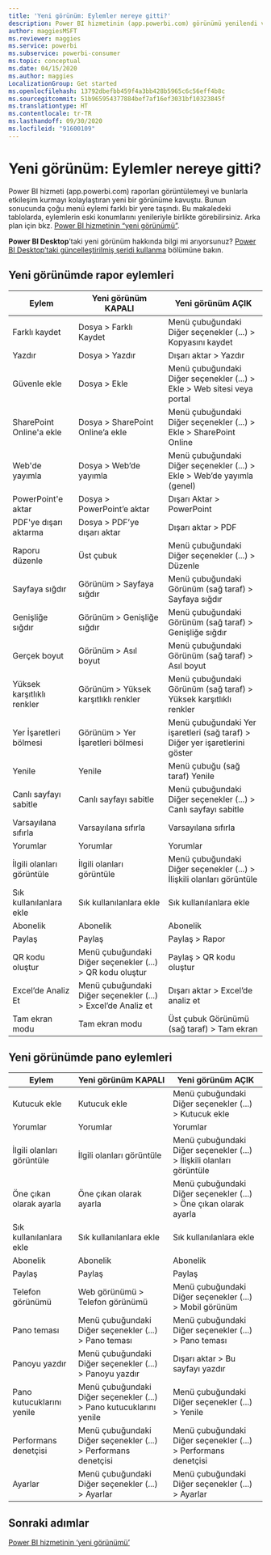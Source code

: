 ```yaml
---
title: 'Yeni görünüm: Eylemler nereye gitti?'
description: Power BI hizmetinin (app.powerbi.com) görünümü yenilendi ve çoğu eylem farklı bir yere taşındı. Bu makale, eylemlerin eski konumlarını ve yenilerini bir arada gösteren tabloları ele alır.
author: maggiesMSFT
ms.reviewer: maggies
ms.service: powerbi
ms.subservice: powerbi-consumer
ms.topic: conceptual
ms.date: 04/15/2020
ms.author: maggies
LocalizationGroup: Get started
ms.openlocfilehash: 13792dbefbb459f4a3bb428b5965c6c56eff4b8c
ms.sourcegitcommit: 51b965954377884bef7af16ef3031bf10323845f
ms.translationtype: HT
ms.contentlocale: tr-TR
ms.lasthandoff: 09/30/2020
ms.locfileid: "91600109"
---
```

# <a name="the-new-look-where-did-the-actions-go"></a>Yeni görünüm: Eylemler nereye gitti?

Power BI hizmeti (app.powerbi.com) raporları görüntülemeyi ve bunlarla etkileşim kurmayı kolaylaştıran yeni bir görünüme kavuştu. Bunun sonucunda çoğu menü eylemi farklı bir yere taşındı. Bu makaledeki tablolarda, eylemlerin eski konumlarını yenileriyle birlikte görebilirsiniz. Arka plan için bkz. [Power BI hizmetinin “yeni görünümü”](service-new-look.md).

**Power BI Desktop**’taki yeni görünüm hakkında bilgi mi arıyorsunuz? [Power BI Desktop’taki güncelleştirilmiş şeridi kullanma](../create-reports/desktop-ribbon.md) bölümüne bakın.

## <a name="report-actions-in-the-new-look"></a>Yeni görünümde rapor eylemleri

|Eylem  |Yeni görünüm KAPALI  |Yeni görünüm AÇIK  |
|---------|---------|---------|
| Farklı kaydet | Dosya > Farklı Kaydet  | Menü çubuğundaki Diğer seçenekler (...) > Kopyasını kaydet |
| Yazdır | Dosya > Yazdır | Dışarı aktar > Yazdır |
| Güvenle ekle | Dosya > Ekle | Menü çubuğundaki Diğer seçenekler (...) > Ekle > Web sitesi veya portal |
| SharePoint Online'a ekle | Dosya > SharePoint Online’a ekle | Menü çubuğundaki Diğer seçenekler (...) > Ekle > SharePoint Online |
| Web'de yayımla | Dosya > Web’de yayımla | Menü çubuğundaki Diğer seçenekler (...) > Ekle > Web’de yayımla (genel) |
| PowerPoint'e aktar | Dosya > PowerPoint’e aktar | Dışarı Aktar > PowerPoint |
| PDF'ye dışarı aktarma | Dosya > PDF’ye dışarı aktar | Dışarı aktar > PDF |
|Raporu düzenle  | Üst çubuk   | Menü çubuğundaki Diğer seçenekler (...) > Düzenle |
| Sayfaya sığdır | Görünüm > Sayfaya sığdır | Menü çubuğundaki Görünüm (sağ taraf) > Sayfaya sığdır |
| Genişliğe sığdır | Görünüm > Genişliğe sığdır | Menü çubuğundaki Görünüm (sağ taraf) > Genişliğe sığdır |
| Gerçek boyut | Görünüm > Asıl boyut | Menü çubuğundaki Görünüm (sağ taraf) > Asıl boyut |
| Yüksek karşıtlıklı renkler | Görünüm > Yüksek karşıtlıklı renkler | Menü çubuğundaki Görünüm (sağ taraf) > Yüksek karşıtlıklı renkler |
| Yer İşaretleri bölmesi | Görünüm > Yer İşaretleri bölmesi |  Menü çubuğundaki Yer işaretleri (sağ taraf) > Diğer yer işaretlerini göster |
| Yenile | Yenile | Menü çubuğu (sağ taraf) Yenile |
| Canlı sayfayı sabitle | Canlı sayfayı sabitle | Menü çubuğundaki Diğer seçenekler (...) > Canlı sayfayı sabitle |
| Varsayılana sıfırla | Varsayılana sıfırla | Varsayılana sıfırla |
| Yorumlar | Yorumlar | Yorumlar |
| İlgili olanları görüntüle | İlgili olanları görüntüle | Menü çubuğundaki Diğer seçenekler (...) > İlişkili olanları görüntüle |
| Sık kullanılanlara ekle | Sık kullanılanlara ekle | Sık kullanılanlara ekle |
| Abonelik | Abonelik |Abonelik |
| Paylaş | Paylaş | Paylaş > Rapor |
| QR kodu oluştur | Menü çubuğundaki Diğer seçenekler (...) > QR kodu oluştur | Paylaş > QR kodu oluştur |
| Excel’de Analiz Et | Menü çubuğundaki Diğer seçenekler (...) > Excel’de Analiz et | Dışarı aktar > Excel’de analiz et |
| Tam ekran modu | Tam ekran modu | Üst çubuk Görünümü (sağ taraf) > Tam ekran |

## <a name="dashboard-actions-in-the-new-look"></a>Yeni görünümde pano eylemleri

|Eylem  |Yeni görünüm KAPALI  |Yeni görünüm AÇIK  |
|---------|---------|---------|
| Kutucuk ekle | Kutucuk ekle | Menü çubuğundaki Diğer seçenekler (...) > Kutucuk ekle |
| Yorumlar | Yorumlar | Yorumlar |
| İlgili olanları görüntüle | İlgili olanları görüntüle | Menü çubuğundaki Diğer seçenekler (...) > İlişkili olanları görüntüle |
| Öne çıkan olarak ayarla | Öne çıkan olarak ayarla| Menü çubuğundaki Diğer seçenekler (...) > Öne çıkan olarak ayarla|
| Sık kullanılanlara ekle | Sık kullanılanlara ekle | Sık kullanılanlara ekle |
| Abonelik | Abonelik |Abonelik |
| Paylaş | Paylaş | Paylaş |
| Telefon görünümü | Web görünümü > Telefon görünümü | Menü çubuğundaki Diğer seçenekler (...) > Mobil görünüm |
| Pano teması | Menü çubuğundaki Diğer seçenekler (...) > Pano teması | Menü çubuğundaki Diğer seçenekler (...) > Pano teması |
| Panoyu yazdır | Menü çubuğundaki Diğer seçenekler (...) > Panoyu yazdır | Dışarı aktar > Bu sayfayı yazdır |
| Pano kutucuklarını yenile | Menü çubuğundaki Diğer seçenekler (...) > Pano kutucuklarını yenile | Menü çubuğundaki Diğer seçenekler (...) > Yenile |
| Performans denetçisi | Menü çubuğundaki Diğer seçenekler (...) > Performans denetçisi | Menü çubuğundaki Diğer seçenekler (...) > Performans denetçisi |
| Ayarlar | Menü çubuğundaki Diğer seçenekler (...) > Ayarlar | Menü çubuğundaki Diğer seçenekler (...) > Ayarlar |

## <a name="next-steps"></a>Sonraki adımlar

[Power BI hizmetinin ‘yeni görünümü’](service-new-look.md)
